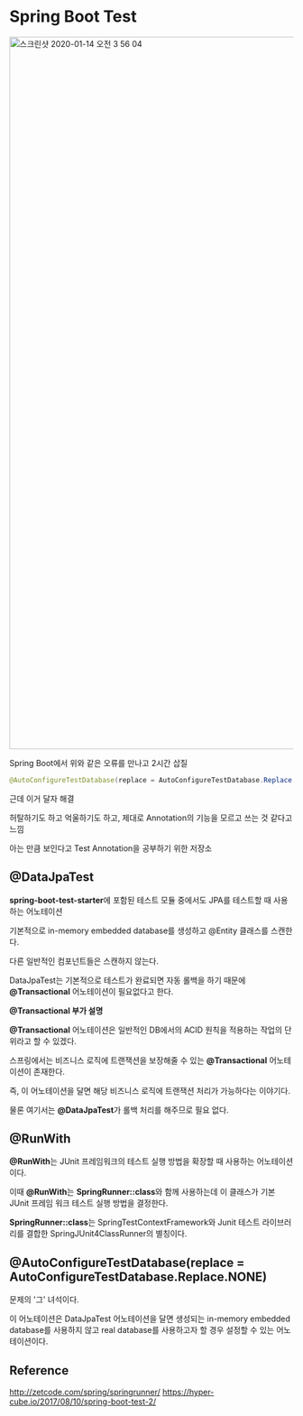 # Spring Boot Test

<img width="1263" alt="스크린샷 2020-01-14 오전 3 56 04" src="https://user-images.githubusercontent.com/43809168/72283525-4d5fe500-3682-11ea-9626-4b147798e39b.png">


Spring Boot에서 위와 같은 오류를 만나고 2시간 삽질

```java
@AutoConfigureTestDatabase(replace = AutoConfigureTestDatabase.Replace.NONE)
```

근데 이거 달자 해결

허탈하기도 하고 억울하기도 하고, 제대로 Annotation의 기능을 모르고 쓰는 것 같다고 느낌

아는 만큼 보인다고 Test Annotation을 공부하기 위한 저장소

## @DataJpaTest

**spring-boot-test-starter**에 포함된 테스트 모듈 중에서도 JPA를 테스트할 때 사용하는 어노테이션

기본적으로 in-memory embedded database를 생성하고 @Entity 클래스를 스캔한다.

다른 일반적인 컴포넌트들은 스캔하지 않는다.

DataJpaTest는 기본적으로 테스트가 완료되면 자동 롤백을 하기 때문에 **@Transactional** 어노테이션이 필요없다고 한다.

**@Transactional 부가 설명**

**@Transactional** 어노테이션은 일반적인 DB에서의 ACID 원칙을 적용하는 작업의 단위라고 할 수 있겠다.

스프링에서는 비즈니스 로직에 트랜잭션을 보장해줄 수 있는 **@Transactional** 어노테이션이 존재한다.

즉, 이 어노테이션을 달면 해당 비즈니스 로직에 트랜잭션 처리가 가능하다는 이야기다. 

물론 여기서는 **@DataJpaTest**가 롤백 처리를 해주므로 필요 없다.

## @RunWith

**@RunWith**는 JUnit 프레임워크의 테스트 실행 방법을 확장할 때 사용하는 어노테이션이다.

이때 **@RunWith**는 **SpringRunner::class**와 함께 사용하는데 이 클래스가 기본 JUnit 프레임 워크 테스트 실행 방법을 결정한다.

**SpringRunner::class**는 SpringTestContextFramework와 Junit 테스트 라이브러리를 결합한 SpringJUnit4ClassRunner의 별칭이다.

## @AutoConfigureTestDatabase(replace = AutoConfigureTestDatabase.Replace.NONE)

문제의 '그' 녀석이다.

이 어노테이션은 DataJpaTest 어노테이션을 달면 생성되는 in-memory embedded database를 사용하지 않고 real database를 사용하고자 할 경우 설정할 수 있는 어노테이션이다.


## Reference

http://zetcode.com/spring/springrunner/
https://hyper-cube.io/2017/08/10/spring-boot-test-2/